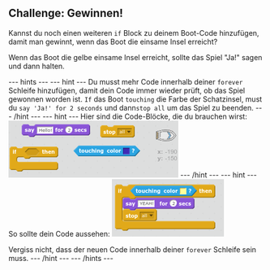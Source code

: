 ## Challenge: Gewinnen!

Kannst du noch einen weiteren `if` Block zu deinem Boot-Code hinzufügen, damit man gewinnt, wenn das Boot die einsame Insel erreicht?

Wenn das Boot die gelbe einsame Insel erreicht, sollte das Spiel "Ja!" sagen und dann halten.

\--- hints \--- \--- hint \--- Du musst mehr Code innerhalb deiner `forever` Schleife hinzufügen, damit dein Code immer wieder prüft, ob das Spiel gewonnen worden ist. `If` das Boot `touching` die Farbe der Schatzinsel, must du `say 'Ja!' for 2 seconds` und dann`stop all` um das Spiel zu beenden. \--- /hint \--- \--- hint \--- Hier sind die Code-Blöcke, die du brauchen wirst: ![screenshot](images/boat-win-blocks.png) \--- /hint \--- \--- hint \--- So sollte dein Code aussehen: ![screenshot](images/boat-win-code.png)

Vergiss nicht, dass der neuen Code innerhalb deiner `forever` Schleife sein muss. \--- /hint \--- \--- /hints \---